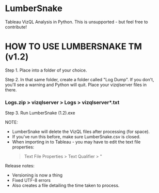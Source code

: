 # LumberSnake
Tableau VizQL Analysis in Python.
This is unsupported - but feel free to contribute! 

HOW TO USE LUMBERSNAKE TM (v1.2)
=========================================

Step 1.
Place into a folder of your choice.

Step 2.
In that same folder, create a folder called "Log Dump". 
If you don't, you'll see a warning and Python will quit.
Place your vizqlserver files in there.
### Logs.zip > vizqlserver > Logs > vizqlserver*.txt

Step 3.
Run LumberSnake (1.2).exe


NOTE:
- LumberSnake will delete the VizQL files after processing (for space).
- If you've run this before, make sure LumberSnake.csv is closed.
- When importing in to Tableau - you may have to edit the text file properties:
	> Text File Properties > Text Qualifier > "

Release notes:
- Versioning is now a thing
- Fixed UTF-8 errors
- Also creates a file detailing the time taken to process.
